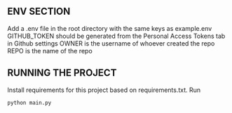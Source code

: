 ## ENV SECTION
Add a .env file in the root directory with the same keys as example.env
GITHUB_TOKEN should be generated from the Personal Access Tokens tab in Github settings
OWNER is the username of whoever created the repo
REPO is the name of the repo

## RUNNING THE PROJECT
Install requirements for this project based on requirements.txt. 
Run 
```
python main.py
```